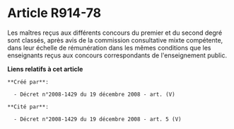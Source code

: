 # Article R914-78

Les maîtres reçus aux différents concours du premier et du second degré sont  classés, après avis de la commission
consultative mixte compétente, dans leur  échelle de rémunération dans les mêmes conditions que les enseignants reçus aux
concours correspondants de l'enseignement public.

**Liens relatifs à cet article**

	**Créé par**:

	  - Décret n°2008-1429 du 19 décembre 2008 - art. (V)

	**Cité par**:

	  - Décret n°2008-1429 du 19 décembre 2008 - art. 5 (V)
